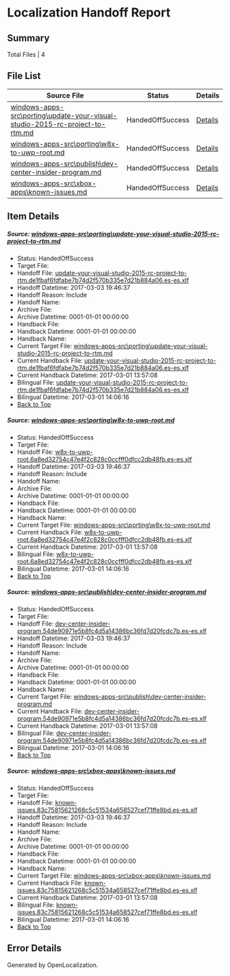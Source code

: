 # <a name='report-top'></a> Localization Handoff Report

## Summary
 Total Files | 4

## File List
 Source File | Status | Details 
 ----------- | ------ | ------- 
 [windows-apps-src\porting\update-your-visual-studio-2015-rc-project-to-rtm.md](https://cpubwin.visualstudio.com/windows-uwp/_git/windows-uwp/commit/84647a4ef9efaac0030663ca062f2a8e98735560?path=windows-apps-src%2Fporting%2Fupdate-your-visual-studio-2015-rc-project-to-rtm.md&_a=contents) | HandedOffSuccess | [Details](#4527b3a3cf0aaae7ced5eaebcbc1ad023b24c3794776)
 [windows-apps-src\porting\w8x-to-uwp-root.md](https://cpubwin.visualstudio.com/windows-uwp/_git/windows-uwp/commit/84647a4ef9efaac0030663ca062f2a8e98735560?path=windows-apps-src%2Fporting%2Fw8x-to-uwp-root.md&_a=contents) | HandedOffSuccess | [Details](#37da1d6385bf18fcf44f6425b843715e1a4623794783)
 [windows-apps-src\publish\dev-center-insider-program.md](https://cpubwin.visualstudio.com/windows-uwp/_git/windows-uwp/commit/84647a4ef9efaac0030663ca062f2a8e98735560?path=windows-apps-src%2Fpublish%2Fdev-center-insider-program.md&_a=contents) | HandedOffSuccess | [Details](#a342de58e3f204cc66f701dec644e976b05592c34833)
 [windows-apps-src\xbox-apps\known-issues.md](https://cpubwin.visualstudio.com/windows-uwp/_git/windows-uwp/commit/84647a4ef9efaac0030663ca062f2a8e98735560?path=windows-apps-src%2Fxbox-apps%2Fknown-issues.md&_a=contents) | HandedOffSuccess | [Details](#203d1abede2607617e0175103f54bf3068d53ff47953)

## Item Details
##### <a name='4527b3a3cf0aaae7ced5eaebcbc1ad023b24c3794776'></a> Source: [windows-apps-src\porting\update-your-visual-studio-2015-rc-project-to-rtm.md](https://cpubwin.visualstudio.com/windows-uwp/_git/windows-uwp/commit/84647a4ef9efaac0030663ca062f2a8e98735560?path=windows-apps-src%2Fporting%2Fupdate-your-visual-studio-2015-rc-project-to-rtm.md&_a=contents)
* Status: HandedOffSuccess
* Target File: 
* Handoff File: [update-your-visual-studio-2015-rc-project-to-rtm.de1fbaf6fdfabe7b74d2f570b335e7d21b884a06.es-es.xlf](https://cpubwin.visualstudio.com/windows-uwp/_git/WDCLib.handoff/commit/80a4340cf9c1b91074edba1020b8919dfa0e18e7?path=ol-handoff%2Fcpubwin%2Fwindows-uwp.es-es%2Fmaster%2Fupdate-your-visual-studio-2015-rc-project-to-rtm.de1fbaf6fdfabe7b74d2f570b335e7d21b884a06.es-es.xlf&_a=contents)
* Handoff Datetime: 2017-03-03 19:46:37
* Handoff Reason: Include
* Handoff Name: 
* Archive File: 
* Archive Datetime: 0001-01-01 00:00:00
* Handback File: 
* Handback Datetime: 0001-01-01 00:00:00
* Handback Name: 
* Current Target File: [windows-apps-src\porting\update-your-visual-studio-2015-rc-project-to-rtm.md](https://cpubwin.visualstudio.com/windows-uwp/_git/windows-uwp.es-es/commit/46e2fa25fed70b8e4babe20bdd1ed7734b3cdd4d?path=windows-apps-src%2Fporting%2Fupdate-your-visual-studio-2015-rc-project-to-rtm.md&_a=contents)
* Current Handback File: [update-your-visual-studio-2015-rc-project-to-rtm.de1fbaf6fdfabe7b74d2f570b335e7d21b884a06.es-es.xlf](https://cpubwin.visualstudio.com/windows-uwp/_git/WDCLib.handback/commit/e7927e830d8205134fe2d13b63256ee9025999ee?path=ol-handback%2Fcpubwin%2Fwindows-uwp.es-es%2Fmaster%2Fupdate-your-visual-studio-2015-rc-project-to-rtm.de1fbaf6fdfabe7b74d2f570b335e7d21b884a06.es-es.xlf&_a=contents)
* Current Handback Datetime: 2017-03-01 13:57:08
* Bilingual File: [update-your-visual-studio-2015-rc-project-to-rtm.de1fbaf6fdfabe7b74d2f570b335e7d21b884a06.es-es.xlf](https://cpubwin.visualstudio.com/windows-uwp/_git/WDCLib.handback/commit/e7927e830d8205134fe2d13b63256ee9025999ee?path=ol-handback%2Fcpubwin%2Fwindows-uwp.es-es%2Fmaster%2Fupdate-your-visual-studio-2015-rc-project-to-rtm.de1fbaf6fdfabe7b74d2f570b335e7d21b884a06.es-es.xlf&_a=contents)
* Bilingual Datetime: 2017-03-01 14:06:16
* [Back to Top](#report-top)

##### <a name='37da1d6385bf18fcf44f6425b843715e1a4623794783'></a> Source: [windows-apps-src\porting\w8x-to-uwp-root.md](https://cpubwin.visualstudio.com/windows-uwp/_git/windows-uwp/commit/84647a4ef9efaac0030663ca062f2a8e98735560?path=windows-apps-src%2Fporting%2Fw8x-to-uwp-root.md&_a=contents)
* Status: HandedOffSuccess
* Target File: 
* Handoff File: [w8x-to-uwp-root.6a8ed32754c47e4f2c828c0ccfff0dfcc2db48fb.es-es.xlf](https://cpubwin.visualstudio.com/windows-uwp/_git/WDCLib.handoff/commit/80a4340cf9c1b91074edba1020b8919dfa0e18e7?path=ol-handoff%2Fcpubwin%2Fwindows-uwp.es-es%2Fmaster%2Fw8x-to-uwp-root.6a8ed32754c47e4f2c828c0ccfff0dfcc2db48fb.es-es.xlf&_a=contents)
* Handoff Datetime: 2017-03-03 19:46:37
* Handoff Reason: Include
* Handoff Name: 
* Archive File: 
* Archive Datetime: 0001-01-01 00:00:00
* Handback File: 
* Handback Datetime: 0001-01-01 00:00:00
* Handback Name: 
* Current Target File: [windows-apps-src\porting\w8x-to-uwp-root.md](https://cpubwin.visualstudio.com/windows-uwp/_git/windows-uwp.es-es/commit/46e2fa25fed70b8e4babe20bdd1ed7734b3cdd4d?path=windows-apps-src%2Fporting%2Fw8x-to-uwp-root.md&_a=contents)
* Current Handback File: [w8x-to-uwp-root.6a8ed32754c47e4f2c828c0ccfff0dfcc2db48fb.es-es.xlf](https://cpubwin.visualstudio.com/windows-uwp/_git/WDCLib.handback/commit/e7927e830d8205134fe2d13b63256ee9025999ee?path=ol-handback%2Fcpubwin%2Fwindows-uwp.es-es%2Fmaster%2Fw8x-to-uwp-root.6a8ed32754c47e4f2c828c0ccfff0dfcc2db48fb.es-es.xlf&_a=contents)
* Current Handback Datetime: 2017-03-01 13:57:08
* Bilingual File: [w8x-to-uwp-root.6a8ed32754c47e4f2c828c0ccfff0dfcc2db48fb.es-es.xlf](https://cpubwin.visualstudio.com/windows-uwp/_git/WDCLib.handback/commit/e7927e830d8205134fe2d13b63256ee9025999ee?path=ol-handback%2Fcpubwin%2Fwindows-uwp.es-es%2Fmaster%2Fw8x-to-uwp-root.6a8ed32754c47e4f2c828c0ccfff0dfcc2db48fb.es-es.xlf&_a=contents)
* Bilingual Datetime: 2017-03-01 14:06:16
* [Back to Top](#report-top)

##### <a name='a342de58e3f204cc66f701dec644e976b05592c34833'></a> Source: [windows-apps-src\publish\dev-center-insider-program.md](https://cpubwin.visualstudio.com/windows-uwp/_git/windows-uwp/commit/84647a4ef9efaac0030663ca062f2a8e98735560?path=windows-apps-src%2Fpublish%2Fdev-center-insider-program.md&_a=contents)
* Status: HandedOffSuccess
* Target File: 
* Handoff File: [dev-center-insider-program.54de90971e5b8fc4d5a14386bc36fd7d20fcdc7b.es-es.xlf](https://cpubwin.visualstudio.com/windows-uwp/_git/WDCLib.handoff/commit/80a4340cf9c1b91074edba1020b8919dfa0e18e7?path=ol-handoff%2Fcpubwin%2Fwindows-uwp.es-es%2Fmaster%2Fdev-center-insider-program.54de90971e5b8fc4d5a14386bc36fd7d20fcdc7b.es-es.xlf&_a=contents)
* Handoff Datetime: 2017-03-03 19:46:37
* Handoff Reason: Include
* Handoff Name: 
* Archive File: 
* Archive Datetime: 0001-01-01 00:00:00
* Handback File: 
* Handback Datetime: 0001-01-01 00:00:00
* Handback Name: 
* Current Target File: [windows-apps-src\publish\dev-center-insider-program.md](https://cpubwin.visualstudio.com/windows-uwp/_git/windows-uwp.es-es/commit/46e2fa25fed70b8e4babe20bdd1ed7734b3cdd4d?path=windows-apps-src%2Fpublish%2Fdev-center-insider-program.md&_a=contents)
* Current Handback File: [dev-center-insider-program.54de90971e5b8fc4d5a14386bc36fd7d20fcdc7b.es-es.xlf](https://cpubwin.visualstudio.com/windows-uwp/_git/WDCLib.handback/commit/e7927e830d8205134fe2d13b63256ee9025999ee?path=ol-handback%2Fcpubwin%2Fwindows-uwp.es-es%2Fmaster%2Fdev-center-insider-program.54de90971e5b8fc4d5a14386bc36fd7d20fcdc7b.es-es.xlf&_a=contents)
* Current Handback Datetime: 2017-03-01 13:57:08
* Bilingual File: [dev-center-insider-program.54de90971e5b8fc4d5a14386bc36fd7d20fcdc7b.es-es.xlf](https://cpubwin.visualstudio.com/windows-uwp/_git/WDCLib.handback/commit/e7927e830d8205134fe2d13b63256ee9025999ee?path=ol-handback%2Fcpubwin%2Fwindows-uwp.es-es%2Fmaster%2Fdev-center-insider-program.54de90971e5b8fc4d5a14386bc36fd7d20fcdc7b.es-es.xlf&_a=contents)
* Bilingual Datetime: 2017-03-01 14:06:16
* [Back to Top](#report-top)

##### <a name='203d1abede2607617e0175103f54bf3068d53ff47953'></a> Source: [windows-apps-src\xbox-apps\known-issues.md](https://cpubwin.visualstudio.com/windows-uwp/_git/windows-uwp/commit/84647a4ef9efaac0030663ca062f2a8e98735560?path=windows-apps-src%2Fxbox-apps%2Fknown-issues.md&_a=contents)
* Status: HandedOffSuccess
* Target File: 
* Handoff File: [known-issues.83c75815621268c5c51534a658527cef71ffe8bd.es-es.xlf](https://cpubwin.visualstudio.com/windows-uwp/_git/WDCLib.handoff/commit/80a4340cf9c1b91074edba1020b8919dfa0e18e7?path=ol-handoff%2Fcpubwin%2Fwindows-uwp.es-es%2Fmaster%2Fknown-issues.83c75815621268c5c51534a658527cef71ffe8bd.es-es.xlf&_a=contents)
* Handoff Datetime: 2017-03-03 19:46:37
* Handoff Reason: Include
* Handoff Name: 
* Archive File: 
* Archive Datetime: 0001-01-01 00:00:00
* Handback File: 
* Handback Datetime: 0001-01-01 00:00:00
* Handback Name: 
* Current Target File: [windows-apps-src\xbox-apps\known-issues.md](https://cpubwin.visualstudio.com/windows-uwp/_git/windows-uwp.es-es/commit/46e2fa25fed70b8e4babe20bdd1ed7734b3cdd4d?path=windows-apps-src%2Fxbox-apps%2Fknown-issues.md&_a=contents)
* Current Handback File: [known-issues.83c75815621268c5c51534a658527cef71ffe8bd.es-es.xlf](https://cpubwin.visualstudio.com/windows-uwp/_git/WDCLib.handback/commit/e7927e830d8205134fe2d13b63256ee9025999ee?path=ol-handback%2Fcpubwin%2Fwindows-uwp.es-es%2Fmaster%2Fknown-issues.83c75815621268c5c51534a658527cef71ffe8bd.es-es.xlf&_a=contents)
* Current Handback Datetime: 2017-03-01 13:57:08
* Bilingual File: [known-issues.83c75815621268c5c51534a658527cef71ffe8bd.es-es.xlf](https://cpubwin.visualstudio.com/windows-uwp/_git/WDCLib.handback/commit/e7927e830d8205134fe2d13b63256ee9025999ee?path=ol-handback%2Fcpubwin%2Fwindows-uwp.es-es%2Fmaster%2Fknown-issues.83c75815621268c5c51534a658527cef71ffe8bd.es-es.xlf&_a=contents)
* Bilingual Datetime: 2017-03-01 14:06:16
* [Back to Top](#report-top)


## Error Details

Generated by OpenLocalization.
